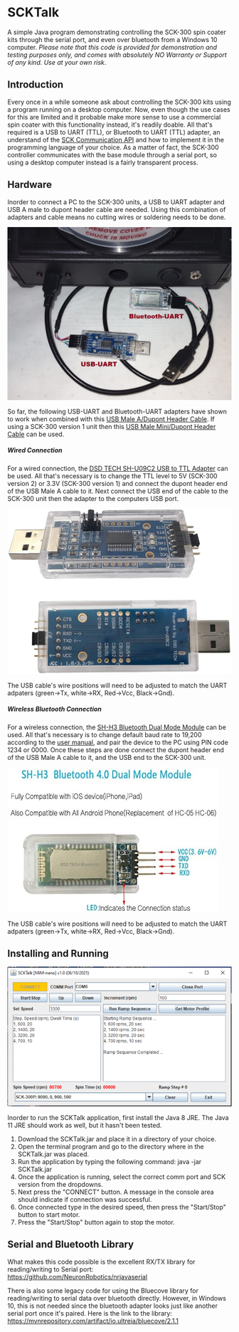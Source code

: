 SCKTalk
=======

A simple Java program demonstrating controlling the SCK-300 spin coater kits through the serial port, 
and even over bluetooth from a Windows 10 computer. *Please note that this code is provided for demonstration and 
testing purposes only, and comes with absolutely NO Warranty or Support of any kind. 
Use at your own risk*.

## Introduction
Every once in a while someone ask about controlling the SCK-300 kits using a program running on a desktop 
computer. Now, even though the use cases for this are limited and it probable make more sense to use a 
commercial spin coater with this functionality instead, it's readily doable. All that's required is a USB to 
UART (TTL), or Bluetooth to UART (TTL) adapter, an understand
of the [SCK Communication API](https://gist.github.com/ns96/ef95fd06573a871adfa1c4bed21eef43) and how to 
implement it in the programming language of your choice. As a matter of fact, the SCK-300 controller communicates
with the base module through a serial port, so using a desktop computer instead is a fairly transparent process.

## Hardware
Inorder to connect a PC to the SCK-300 units, a USB to UART adapter and 
USB A male to dupont header cable are needed.  Using this combination of adapters and cable means
no cutting wires or soldering needs to be done.  

![SCK-UART](SCK-UART.jpg)

So far, the following USB-UART and Bluetooth-UART adapters have shown to work when combined
with this [USB Male A/Dupont Header Cable](https://www.amazon.com/gp/product/B06Y5RKMT8). 
If using a SCK-300 version 1 unit then this [USB Male Mini/Dupont Header Cable](https://www.amazon.com/CGTime-Female-header-motherboard-cable/dp/B01NA7O23N) can be used.

##### Wired Connection
For a wired connection, the [DSD TECH SH-U09C2 USB to TTL Adapter](https://www.amazon.com/gp/product/B07TXVRQ7V) 
can be used. All that's necessary is to change the TTL level to 5V (SCK-300 version 2) or 3.3V (SCK-300 version 1) and 
connect the dupont header end of the USB Male A cable to it. Next connect the USB end of the cable to the SCK-300 unit
then the adapter to the computers USB port.

![DSD Tech USB-TTL](SH-USB-TTL.jpg)

The USB cable's wire positions will need to be adjusted to match the UART adpaters 
(green->Tx, white->RX, Red->Vcc, Black->Gnd).

##### Wireless Bluetooth Connection
For a wireless connection, the [SH-H3 Bluetooth Dual Mode Module](https://www.amazon.com/gp/product/B072LX3VG1) 
can be used. All that's necessary is to change default baud rate to 19,200 according to the 
[user manual](http://www.dsdtech-global.com/2017/07/dsd-tech-sh-h3-bluetooth-dual-mode.html), and pair the device
to the PC using PIN code 1234 or 0000. Once these steps are done connect the dupont header end of the USB Male A cable
to it, and the USB end to the SCK-300 unit.

![SH-H3](SH-H3.jpg)

The USB cable's wire positions will need to be adjusted to match the UART adpaters 
(green->Tx, white->RX, Red->Vcc, Black->Gnd).

## Installing and Running
![SCKTalk](SCKTalk.png)

Inorder to run the SCKTalk application, first install the Java 8 JRE. The Java 11 JRE should work as well, but it hasn't been tested.

1. Download the SCKTalk.jar and place it in a directory of your choice.
2. Open the terminal program and go to the directory where in the SCKTalk.jar was placed.
3. Run the application by typing the following command: java -jar SCKTalk.jar
4. Once the application is running, select the correct comm port and SCK version from the dropdowns.
5. Next press the "CONNECT" button. A message in the console area should indicate if connection was successful.
6. Once connected type in the desired speed, then press the "Start/Stop" button to start motor.
7. Press the "Start/Stop" button again to stop the motor.

  
## Serial and Bluetooth Library
What makes this code possible is the excellent RX/TX library for reading/writing to Serial port:
https://github.com/NeuronRobotics/nrjavaserial

There is also some legacy code for using the Bluecove library for reading/writing to serial data over bluetooth directly. 
However, in Windows 10, this is not needed since the bluetooth adapter looks just like
another serial port once it's paired. Here is the link to the library: 
https://mvnrepository.com/artifact/io.ultreia/bluecove/2.1.1
